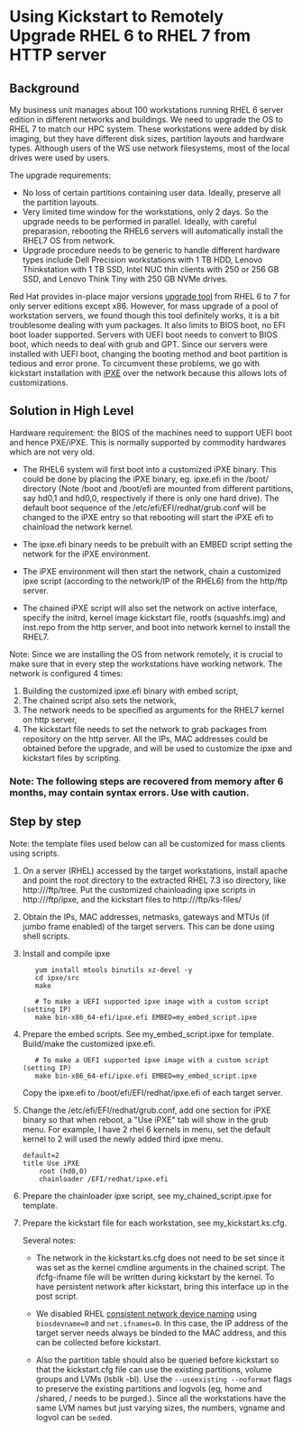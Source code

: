 # Using Kickstart to Remotely Upgrade RHEL 6 to RHEL 7 from HTTP server

## Background
My business unit manages about 100 workstations running RHEL 6 server edition in different networks and buildings. We need to upgrade the OS to RHEL 7 to match our HPC system. These workstations were added by disk imaging, but they have different disk sizes, partition layouts and hardware types. Although users of the WS use network filesystems, most of the local drives were used by users.  

The upgrade requirements:

+ No loss of certain partitions containing user data. Ideally, preserve all the partition layouts. 
+ Very limited time window for the workstations, only 2 days. So the upgrade needs to be performed in parallel. Ideally, with careful preparasion, rebooting the RHEL6 servers will automatically install the RHEL7 OS from network.
+ Upgrade procedure needs to be generic to handle different hardware types include Dell Precision workstations with 1 TB HDD, Lenovo Thinkstation with 1 TB SSD, Intel NUC thin clients with 250 or 256 GB SSD, and Lenovo Think Tiny with 250 GB NVMe drives. 

Red Hat provides in-place major versions [upgrade tool](https://access.redhat.com/solutions/637583) from RHEL 6 to 7 for only server editions except x86. However, for mass upgrade of a pool of workstation servers, we found though this tool definitely works, it is a bit troublesome dealing with yum packages. It also limits to BIOS boot, no EFI boot loader supported. Servers with UEFI boot needs to convert to BIOS boot, which needs to deal with grub and GPT. Since our servers were installed with UEFI boot, changing the booting method and boot partition is tedious and error prone. To circumvent these problems, we go with kickstart installation with [iPXE](http://ipxe.org/) over the network because this allows lots of customizations.


## Solution in High Level

Hardware requirement: the BIOS of the machines need to support UEFI boot and hence PXE/iPXE. This is normally supported by commodity hardwares which are not very old. 

+ The RHEL6 system will first boot into a customized iPXE binary. This could be done by placing the iPXE binary, eg. ipxe.efi in the /boot/ directory (Note /boot and /boot/efi are mounted from different partitions, say hd0,1 and hd0,0, respectively if there is only one hard drive). The default boot sequence of the /etc/efi/EFI/redhat/grub.conf will be changed to the iPXE entry so that rebooting will start the iPXE efi to chainload the network kernel. 

+ The ipxe.efi binary needs to be prebuilt with an EMBED script setting the network for the iPXE environment. 

+ The iPXE environment will then start the network, chain a customized ipxe script (according to the network/IP of the RHEL6) from the http/ftp server. 

+ The chained iPXE script will also set the network on active interface, specify the initrd, kernel image kickstart file, rootfs (squashfs.img) and inst.repo from the http server, and boot into network kernel to install the RHEL7. 

Note: Since we are installing the OS from network remotely, it is crucial to make sure that in every step the workstations have working network. The network is configured 4 times:
1. Building the customized ipxe.efi binary with embed script,
2. The chained script also sets the network,
3. The network needs to be specified as arguments for the RHEL7 kernel on http server,
4. The kickstart file needs to set the network to grab packages from repository on the http server.
All the IPs, MAC addresses could be obtained before the upgrade, and will be used to customize the ipxe and kickstart files by scripting.

### Note: The following steps are recovered from memory after 6 months, may contain syntax errors. Use with caution. 


## Step by step

Note: the template files used below can all be customized for mass clients using scripts. 

1. On a server (RHEL) accessed by the target workstations, install apache and point the root directory to the extracted RHEL 7.3 iso directory, like http://<server>/ftp/tree. Put the customized chainloading ipxe scripts in http://<server>/ftp/ipxe, and the kickstart files to http://<server>/ftp/ks-files/

2. Obtain the IPs, MAC addresses, netmasks, gateways and MTUs (if jumbo frame enabled) of the target servers. This can be done using shell scripts. 

3. Install and compile ipxe
   ```git clone http://git.ipxe.org/ipxe.git
      yum install mtools binutils xz-devel -y
      cd ipxe/src
      make

      # To make a UEFI supported ipxe image with a custom script (setting IP)
      make bin-x86_64-efi/ipxe.efi EMBED=my_embed_script.ipxe
   ```

4. Prepare the embed scripts. See my_embed_script.ipxe for template.
   Build/make the customized ipxe.efi.

   ```
      # To make a UEFI supported ipxe image with a custom script (setting IP)
      make bin-x86_64-efi/ipxe.efi EMBED=my_embed_script.ipxe
   ```

   Copy the ipxe.efi to /boot/efi/EFI/redhat/ipxe.efi of each target server.

5. Change the /etc/efi/EFI/redhat/grub.conf, add one section for iPXE binary so that when reboot, a "Use iPXE" tab will show in the grub menu. For example, I have 2 rhel 6 kernels in menu, set the default kernel to 2 will used the newly added third ipxe menu. 

    ```
    default=2
    title Use iPXE 
        root (hd0,0)
        chainloader /EFI/redhat/ipxe.efi
    ```

6. Prepare the chainloader ipxe script, see my_chained_script.ipxe for template.

7. Prepare the kickstart file for each workstation, see my_kickstart.ks.cfg. 

   Several notes:

   * The network in the kickstart.ks.cfg does not need to be set since it was set as the kernel cmdline arguments in the chained script. The ifcfg-ifname file will be written during kickstart by the kernel. To have persistent network after kickstart, bring this interface up in the post script. 

   * We disabled RHEL [consistent network device naming](https://access.redhat.com/documentation/en-us/red_hat_enterprise_linux/7/html/networking_guide/ch-consistent_network_device_naming) using `biosdevname=0` and `net.ifnames=0`. In this case, the IP address of the target server needs always be binded to the MAC address, and this can be collected before kickstart. 

   * Also the partition table should also be queried before kickstart so that the kickstart.cfg file can use the existing partitions, volume groups and LVMs (lsblk -bl). Use the `--useexisting --noformat` flags to preserve the existing partitions and logvols (eg, home and /shared, / needs to be purged.). Since all the workstations have the same LVM names but just varying sizes, the numbers, vgname and logvol can be `sed`ed.



